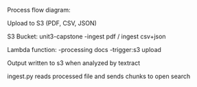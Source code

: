 Process flow diagram:

Upload to S3 (PDF, CSV, JSON)

S3 Bucket: unit3-capstone
-ingest pdf / ingest csv+json

Lambda function:
  -processing docs
  -trigger:s3 upload

Output written to s3 when analyzed by textract

ingest.py reads processed file and sends chunks
to open search
